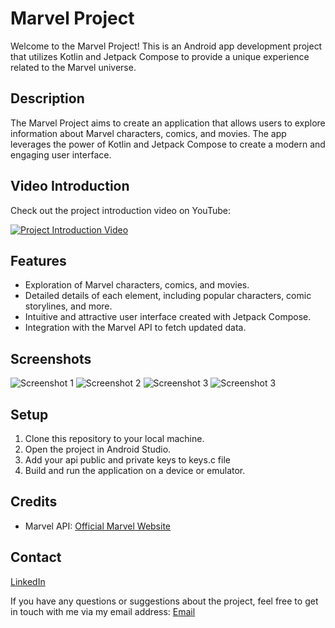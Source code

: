 # Marvel Project

Welcome to the Marvel Project! This is an Android app development project that utilizes Kotlin and Jetpack Compose to provide a unique experience related to the Marvel universe.

## Description

The Marvel Project aims to create an application that allows users to explore information about Marvel characters, comics, and movies. The app leverages the power of Kotlin and Jetpack Compose to create a modern and engaging user interface.

## Video Introduction

Check out the project introduction video on YouTube:

[![Project Introduction Video](https://img.youtube.com/vi/0eQrXXygZtA/0.jpg)](https://youtu.be/0eQrXXygZtA)

## Features

- Exploration of Marvel characters, comics, and movies.
- Detailed details of each element, including popular characters, comic storylines, and more.
- Intuitive and attractive user interface created with Jetpack Compose.
- Integration with the Marvel API to fetch updated data.

## Screenshots

![Screenshot 1](screenshots/home.png)
![Screenshot 2](screenshots/master.png)
![Screenshot 3](screenshots/detail.png)
![Screenshot 3](screenshots/detail_2.png)

## Setup

1. Clone this repository to your local machine.
2. Open the project in Android Studio.
3. Add your api public and private keys to keys.c file
4. Build and run the application on a device or emulator.

## Credits

- Marvel API: [Official Marvel Website](https://developer.marvel.com)

## Contact
[LinkedIn](https://www.linkedin.com/in/davidlunacervantes/)

If you have any questions or suggestions about the project, feel free to get in touch with me via my email address: [Email](voxel.mail@gmail.com)

